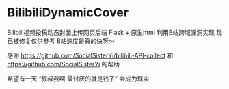 # BilibiliDynamicCover
Bilibili视频投稿动态封面上传网页后端 Flask + 原生html 利用B站跨域漏洞实现 现已被修复仅供参考 B站速度是真的快呀～

感谢 https://github.com/SocialSisterYi/bilibili-API-collect 和 https://github.com/SocialSisterYi 的帮助

希望有一天 “叔叔我啊 最讨厌的就是钱了” 会成为现实
